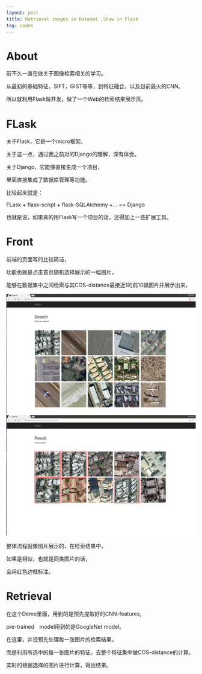 ```yaml
---
layout: post
title: Retrieval images in Dataset ,Show in Flask 
tag: codes
---
```


# About

前不久一直在做关于图像检索相关的学习。

从最初的基础特征，SIFT，GIST等等，到特征融合，以及目前最火的CNN。

所以就利用Flask做开发，做了一个Web的检索结果展示页。

# FLask

关于Flask，它是一个micro框架。

关于这一点，通过我之前对的Django的理解，深有体会。

关于Django，它能够直接生成一个项目，

里面直接集成了数据库管理等功能。

比较起来就是：

FLask + flask-script + flask-SQLAlchemy +... == Django

也就是说，如果真的用Flask写一个项目的话，还得加上一些扩展工具。

# Front

前端的页面写的比较简洁，

功能也就是点击首页随机选择展示的一幅图片，

能够在数据集中之间检索与其COS-distance最接近1的前10幅图片并展示出来。

<img src="/images/search.png">
<img src="/images/search1.png">

整体流程就像图片展示的，在检索结果中，

如果是相似，也就是同类图片的话，

会用红色边框标注。

# Retrieval

在这个Demo里面，用到的是预先提取好的CNN-features,

pre-trained　model用到的是GoogleNet model。

在这里，并没预先处理每一张图片的检索结果。

而是利用所选中的每一张图片的特征，去整个特征集中做COS-distance的计算。

实时的根据选择的图片进行计算，得出结果。